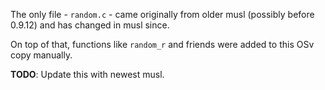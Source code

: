The only file - `random.c` - came originally from older musl (possibly before 0.9.12)
and has changed in musl since.

On top of that, functions like `random_r` and friends were added to this OSv copy manually.

**TODO**: Update this with newest musl.
